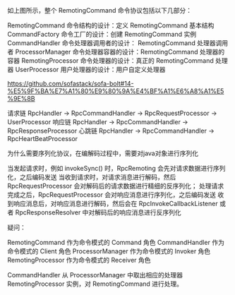 如上图所示，整个 RemotingCommand 命令协议包括以下几部分：


RemotingCommand 命令结构的设计：定义 RemotingCommand 基本结构
CommandFactory 命令工厂的设计：创建 RemotingCommand 实例
CommandHandler 命令处理器调用者的设计： RemotingCommand 处理器调用者
ProcessorManager 命令处理器容器的设计：RemotingCommand 处理器的容器
RemotingProcessor 命令处理器的设计：真正的 RemotingCommand 处理器
UserProcessor 用户处理器的设计：用户自定义处理器

https://github.com/sofastack/sofa-bolt#14-%E5%9F%BA%E7%A1%80%E9%80%9A%E4%BF%A1%E6%A8%A1%E5%9E%8B



请求链 RpcHandler -> RpcCommandHandler -> RpcRequestProcessor -> UserProcessor
响应链 RpcHandler -> RpcCommandHandler -> RpcResponseProcessor
心跳链 RpcHandler -> RpcCommandHandler -> RpcHeartBeatProcessor



为什么需要序列化协议，在编解码过程中，需要对java对象进行序列化

当发起请求时，例如 invokeSync() 时，RpcRemoting 会先对请求数据进行序列化，之后编码发送
当收到请求时，对请求消息进行解码，然后 RpcRequestProcessor 会对解码后的请求数据进行精细的反序列化；
处理请求完成之后，RpcRequestProcessor 会对响应消息进行序列化，之后编码发送
收到响应消息后，对响应消息进行解码，然后会在 RpcInvokeCallbackListener 或者 RpcResponseResolver 中对解码后的响应消息进行反序列化


疑问：

RemotingCommand 作为命令模式的 Command 角色
CommandHandler 作为命令模式的 Client 角色
ProcessorManager 作为命令模式的 Invoker 角色
RemotingProcessor 作为命令模式的 Receiver 角色


CommandHandler 从 ProcessorManager 中取出相应的处理器 RemotingProcessor 实例，对 RemotingCommand 进行处理。